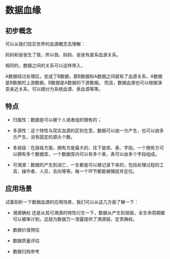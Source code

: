 # 数据血缘

## 初步概念

可以从我们现实世界的血源概念去理解：

妈妈和爸爸生了我，所以我、妈妈、爸爸有直系血源关系。

相同的，数据之间的关系可以这样带入，

A数据经过处理后，变成了B数据，那B数据和A数据之间就有了血源关系，A数据是B数据的上游数据，B数据是A数据的下游数据。
而且，数据血源也可以根据演变亲近关系，可以细分为系统血源、表血源等等。

## 特点
* 归属性：数据是可以被个人或者组织拥有的；

* 多源性：这个特性与现实血源的区别在意，数据可以由一方产生，也可以由多方产生，没有固定的源头个数。

* 多层级：在层级方面，拥有方是最大的，往下是库、表、字段。一个拥有方可以拥有多个数据库，一个数据库内可以有多个表，表可以由多个字段组成。

* 可溯源：数据的产生到消亡，一生都是可以被记录下来的，包括处理过程的工具、操作者、人员，去向等等。每一个环节都能被捕捉并定位。

## 应用场景

试着剖析一下数据血源的应用场景，我们可以从这几方面了解一下：

* 溯源确权
还是从其可溯源的特性衍生一下，数据从产生到销毁，全生命周期都可以被审计到，这就为数据万一泄露提供了溯源链，定责确权。

* 数据价值预估
* 数据质量评估
* 数据归档参考